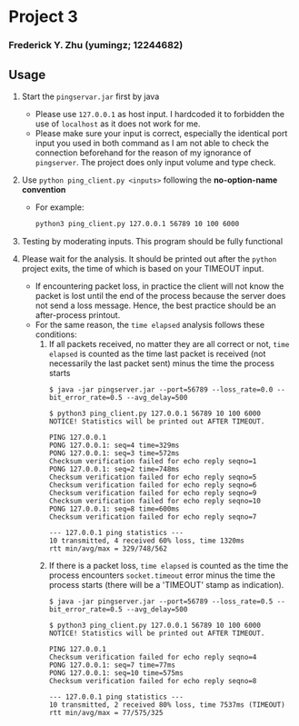 # Project 3
### Frederick Y. Zhu (yumingz; 12244682)

## Usage
1. Start the `pingservar.jar` first by java
   * Please use `127.0.0.1` as host input. I hardcoded it to forbidden the use of `localhost` as it does not work for me.
   * Please make sure your input is correct, especially the identical port input you used in both command as I am not able to check the connection beforehand for the reason of my ignorance of `pingserver`. The project does only input volume and type check.

2. Use `python ping_client.py <inputs>` following the **no-option-name convention**
   * For example:
     ```zsh
     python3 ping_client.py 127.0.0.1 56789 10 100 6000
     ``` 

3. Testing by moderating inputs. This program should be fully functional

4. Please wait for the analysis. It should be printed out after the `python` project exits, the time of which is based on your TIMEOUT input.
   * If encountering packet loss, in practice the client will not know the packet is lost until the end of the process because the server does not send a loss message. Hence, the best practice should be an after-process printout.
   * For the same reason, the `time elapsed` analysis follows these conditions:
     1. If all packets received, no matter they are all correct or not, `time elapsed` is counted as the time last packet is received (not necessarily the last packet sent) minus the time the process starts
        ```
        $ java -jar pingserver.jar --port=56789 --loss_rate=0.0 --bit_error_rate=0.5 --avg_delay=500
        ```
        ```
        $ python3 ping_client.py 127.0.0.1 56789 10 100 6000
        NOTICE! Statistics will be printed out AFTER TIMEOUT.

        PING 127.0.0.1
        PONG 127.0.0.1: seq=4 time=329ms
        PONG 127.0.0.1: seq=3 time=572ms
        Checksum verification failed for echo reply seqno=1
        PONG 127.0.0.1: seq=2 time=748ms
        Checksum verification failed for echo reply seqno=5
        Checksum verification failed for echo reply seqno=6
        Checksum verification failed for echo reply seqno=9
        Checksum verification failed for echo reply seqno=10
        PONG 127.0.0.1: seq=8 time=600ms
        Checksum verification failed for echo reply seqno=7

        --- 127.0.0.1 ping statistics ---
        10 transmitted, 4 received 60% loss, time 1320ms 
        rtt min/avg/max = 329/748/562
        ```
     2. If there is a packet loss, `time elapsed` is counted as the time the process encounters `socket.timeout` error minus the time the process starts (there will be a 'TIMEOUT' stamp as indication).
        ```
        $ java -jar pingserver.jar --port=56789 --loss_rate=0.5 --bit_error_rate=0.5 --avg_delay=500
        ```
        ```
        $ python3 ping_client.py 127.0.0.1 56789 10 100 6000
        NOTICE! Statistics will be printed out AFTER TIMEOUT.

        PING 127.0.0.1
        Checksum verification failed for echo reply seqno=4
        PONG 127.0.0.1: seq=7 time=77ms
        PONG 127.0.0.1: seq=10 time=575ms
        Checksum verification failed for echo reply seqno=8

        --- 127.0.0.1 ping statistics ---
        10 transmitted, 2 received 80% loss, time 7537ms (TIMEOUT)
        rtt min/avg/max = 77/575/325
        ``` 









